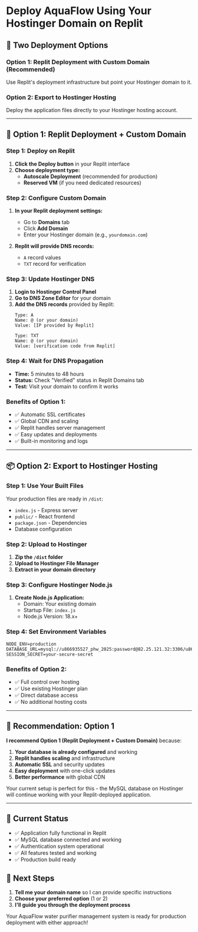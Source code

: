 # Deploy AquaFlow Using Your Hostinger Domain on Replit

## 🎯 Two Deployment Options

### Option 1: Replit Deployment with Custom Domain (Recommended)
Use Replit's deployment infrastructure but point your Hostinger domain to it.

### Option 2: Export to Hostinger Hosting
Deploy the application files directly to your Hostinger hosting account.

---

## 🚀 Option 1: Replit Deployment + Custom Domain

### Step 1: Deploy on Replit
1. **Click the Deploy button** in your Replit interface
2. **Choose deployment type:**
   - **Autoscale Deployment** (recommended for production)
   - **Reserved VM** (if you need dedicated resources)

### Step 2: Configure Custom Domain
1. **In your Replit deployment settings:**
   - Go to **Domains** tab
   - Click **Add Domain**
   - Enter your Hostinger domain (e.g., `yourdomain.com`)

2. **Replit will provide DNS records:**
   - `A` record values
   - `TXT` record for verification

### Step 3: Update Hostinger DNS
1. **Login to Hostinger Control Panel**
2. **Go to DNS Zone Editor** for your domain
3. **Add the DNS records** provided by Replit:
   ```
   Type: A
   Name: @ (or your domain)
   Value: [IP provided by Replit]
   
   Type: TXT
   Name: @ (or your domain)
   Value: [verification code from Replit]
   ```

### Step 4: Wait for DNS Propagation
- **Time:** 5 minutes to 48 hours
- **Status:** Check "Verified" status in Replit Domains tab
- **Test:** Visit your domain to confirm it works

### Benefits of Option 1:
- ✅ Automatic SSL certificates
- ✅ Global CDN and scaling
- ✅ Replit handles server management
- ✅ Easy updates and deployments
- ✅ Built-in monitoring and logs

---

## 📦 Option 2: Export to Hostinger Hosting

### Step 1: Use Your Built Files
Your production files are ready in `/dist`:
- `index.js` - Express server
- `public/` - React frontend
- `package.json` - Dependencies
- Database configuration

### Step 2: Upload to Hostinger
1. **Zip the `/dist` folder**
2. **Upload to Hostinger File Manager**
3. **Extract in your domain directory**

### Step 3: Configure Hostinger Node.js
1. **Create Node.js Application:**
   - Domain: Your existing domain
   - Startup File: `index.js`
   - Node.js Version: 18.x+

### Step 4: Set Environment Variables
```env
NODE_ENV=production
DATABASE_URL=mysql://u866935527_phw_2025:password@82.25.121.32:3306/u866935527_purehomewaters
SESSION_SECRET=your-secure-secret
```

### Benefits of Option 2:
- ✅ Full control over hosting
- ✅ Use existing Hostinger plan
- ✅ Direct database access
- ✅ No additional hosting costs

---

## 🎯 Recommendation: Option 1

**I recommend Option 1 (Replit Deployment + Custom Domain)** because:

1. **Your database is already configured** and working
2. **Replit handles scaling** and infrastructure
3. **Automatic SSL** and security updates
4. **Easy deployment** with one-click updates
5. **Better performance** with global CDN

Your current setup is perfect for this - the MySQL database on Hostinger will continue working with your Replit-deployed application.

---

## 🔧 Current Status
- ✅ Application fully functional in Replit
- ✅ MySQL database connected and working
- ✅ Authentication system operational
- ✅ All features tested and working
- ✅ Production build ready

## 🚀 Next Steps
1. **Tell me your domain name** so I can provide specific instructions
2. **Choose your preferred option** (1 or 2)
3. **I'll guide you through the deployment process**

Your AquaFlow water purifier management system is ready for production deployment with either approach!